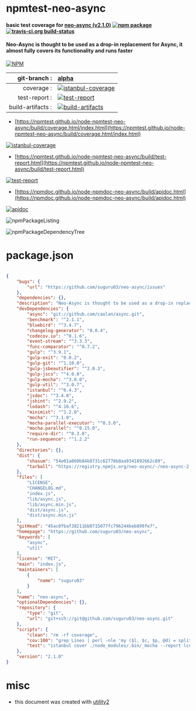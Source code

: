 # npmtest-neo-async

#### basic test coverage for  [neo-async (v2.1.0)](https://github.com/suguru03/neo-async)  [![npm package](https://img.shields.io/npm/v/npmtest-neo-async.svg?style=flat-square)](https://www.npmjs.org/package/npmtest-neo-async) [![travis-ci.org build-status](https://api.travis-ci.org/npmtest/node-npmtest-neo-async.svg)](https://travis-ci.org/npmtest/node-npmtest-neo-async)

#### Neo-Async is thought to be used as a drop-in replacement for Async, it almost fully covers its functionality and runs faster

[![NPM](https://nodei.co/npm/neo-async.png?downloads=true&downloadRank=true&stars=true)](https://www.npmjs.com/package/neo-async)

| git-branch : | [alpha](https://github.com/npmtest/node-npmtest-neo-async/tree/alpha)|
|--:|:--|
| coverage : | [![istanbul-coverage](https://npmtest.github.io/node-npmtest-neo-async/build/coverage.badge.svg)](https://npmtest.github.io/node-npmtest-neo-async/build/coverage.html/index.html)|
| test-report : | [![test-report](https://npmtest.github.io/node-npmtest-neo-async/build/test-report.badge.svg)](https://npmtest.github.io/node-npmtest-neo-async/build/test-report.html)|
| build-artifacts : | [![build-artifacts](https://npmtest.github.io/node-npmtest-neo-async/glyphicons_144_folder_open.png)](https://github.com/npmtest/node-npmtest-neo-async/tree/gh-pages/build)|

- [https://npmtest.github.io/node-npmtest-neo-async/build/coverage.html/index.html](https://npmtest.github.io/node-npmtest-neo-async/build/coverage.html/index.html)

[![istanbul-coverage](https://npmtest.github.io/node-npmtest-neo-async/build/screenCapture.buildCi.browser.%252Ftmp%252Fbuild%252Fcoverage.lib.html.png)](https://npmtest.github.io/node-npmtest-neo-async/build/coverage.html/index.html)

- [https://npmtest.github.io/node-npmtest-neo-async/build/test-report.html](https://npmtest.github.io/node-npmtest-neo-async/build/test-report.html)

[![test-report](https://npmtest.github.io/node-npmtest-neo-async/build/screenCapture.buildCi.browser.%252Ftmp%252Fbuild%252Ftest-report.html.png)](https://npmtest.github.io/node-npmtest-neo-async/build/test-report.html)

- [https://npmdoc.github.io/node-npmdoc-neo-async/build/apidoc.html](https://npmdoc.github.io/node-npmdoc-neo-async/build/apidoc.html)

[![apidoc](https://npmdoc.github.io/node-npmdoc-neo-async/build/screenCapture.buildCi.browser.%252Ftmp%252Fbuild%252Fapidoc.html.png)](https://npmdoc.github.io/node-npmdoc-neo-async/build/apidoc.html)

![npmPackageListing](https://npmtest.github.io/node-npmtest-neo-async/build/screenCapture.npmPackageListing.svg)

![npmPackageDependencyTree](https://npmtest.github.io/node-npmtest-neo-async/build/screenCapture.npmPackageDependencyTree.svg)



# package.json

```json

{
    "bugs": {
        "url": "https://github.com/suguru03/neo-async/issues"
    },
    "dependencies": {},
    "description": "Neo-Async is thought to be used as a drop-in replacement for Async, it almost fully covers its functionality and runs faster ",
    "devDependencies": {
        "async": "git://github.com/caolan/async.git",
        "benchmark": "^2.1.1",
        "bluebird": "^3.4.7",
        "changelog-generator": "0.0.4",
        "codecov.io": "^0.1.6",
        "event-stream": "^3.3.3",
        "func-comparator": "^0.7.2",
        "gulp": "^3.9.1",
        "gulp-exit": "0.0.2",
        "gulp-git": "^1.10.0",
        "gulp-jsbeautifier": "^2.0.3",
        "gulp-jscs": "^4.0.0",
        "gulp-mocha": "^3.0.0",
        "gulp-util": "^3.0.7",
        "istanbul": "^0.4.3",
        "jsdoc": "^3.4.0",
        "jshint": "^2.9.2",
        "lodash": "^4.16.6",
        "minimist": "^1.2.0",
        "mocha": "^3.1.0",
        "mocha-parallel-executor": "^0.3.0",
        "mocha.parallel": "^0.15.0",
        "require-dir": "^0.3.0",
        "run-sequence": "^1.2.2"
    },
    "directories": {},
    "dist": {
        "shasum": "54e01a060b84b8731c62778b8aa9341892662c89",
        "tarball": "https://registry.npmjs.org/neo-async/-/neo-async-2.1.0.tgz"
    },
    "files": [
        "LICENSE",
        "CHANGELOG.md",
        "index.js",
        "lib/async.js",
        "lib/async.min.js",
        "dist/async.js",
        "dist/async.min.js"
    ],
    "gitHead": "45ac0fbaf38211bb0715077fc796244beb899fe7",
    "homepage": "https://github.com/suguru03/neo-async",
    "keywords": [
        "async",
        "util"
    ],
    "license": "MIT",
    "main": "index.js",
    "maintainers": [
        {
            "name": "suguru03"
        }
    ],
    "name": "neo-async",
    "optionalDependencies": {},
    "repository": {
        "type": "git",
        "url": "git+ssh://git@github.com/suguru03/neo-async.git"
    },
    "scripts": {
        "clean": "rm -rf coverage",
        "cov:100": "grep Lines | perl -nle 'my ($l, $c, $p, @d) = split(/[\\s%]+/); exit(($p == 100) == 0)'",
        "test": "istanbul cover ./node_modules/.bin/_mocha --report lcovonly -- -R spec ./test --recursive"
    },
    "version": "2.1.0"
}
```



# misc
- this document was created with [utility2](https://github.com/kaizhu256/node-utility2)
